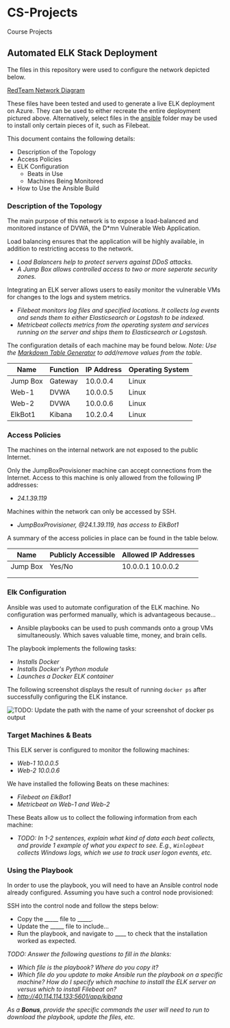 # CS-Projects
Course Projects
## Automated ELK Stack Deployment

The files in this repository were used to configure the network depicted below.

[RedTeam Network Diagram](https://github.com/dkrueger06/CS-Projects/issues/2#issue-923192878)

These files have been tested and used to generate a live ELK deployment on Azure. They can be used to either recreate the entire deployment pictured above. Alternatively, select files in the [ansible](https://github.com/dkrueger06/CS-Projects/tree/main/ansible) folder may be used to install only certain pieces of it, such as Filebeat.




This document contains the following details:
- Description of the Topology
- Access Policies
- ELK Configuration
  - Beats in Use
  - Machines Being Monitored
- How to Use the Ansible Build


### Description of the Topology

The main purpose of this network is to expose a load-balanced and monitored instance of DVWA, the D*mn Vulnerable Web Application.

Load balancing ensures that the application will be highly available, in addition to restricting access to the network.
- _Load Balancers help to protect servers against DDoS attacks._
- _A Jump Box allows controlled access to two or more seperate security zones._

Integrating an ELK server allows users to easily monitor the vulnerable VMs for changes to the logs and system metrics.
- _Filebeat monitors log files and specified locations. It collects log events and sends them to either Elasticsearch or Logstash to be indexed._
- _Metricbeat collects metrics from the operating system and services running on the server and ships them to Elasticsearch or Logstash._

The configuration details of each machine may be found below.
_Note: Use the [Markdown Table Generator](http://www.tablesgenerator.com/markdown_tables) to add/remove values from the table_.

| Name     | Function | IP Address | Operating System |
|----------|----------|------------|------------------|
| Jump Box | Gateway  | 10.0.0.4   | Linux            |
| Web-1    | DVWA     | 10.0.0.5   | Linux            |
| Web-2    | DVWA     | 10.0.0.6   | Linux            |
| ElkBot1  | Kibana   | 10.2.0.4   | Linux            |

### Access Policies

The machines on the internal network are not exposed to the public Internet. 

Only the JumpBoxProvisioner machine can accept connections from the Internet. Access to this machine is only allowed from the following IP addresses:
- _24.1.39.119_

Machines within the network can only be accessed by SSH.
- _JumpBoxProvisioner, @24.1.39.119, has access to ElkBot1_

A summary of the access policies in place can be found in the table below.

| Name     | Publicly Accessible | Allowed IP Addresses |
|----------|---------------------|----------------------|
| Jump Box | Yes/No              | 10.0.0.1 10.0.0.2    |
|          |                     |                      |
|          |                     |                      |

### Elk Configuration

Ansible was used to automate configuration of the ELK machine. No configuration was performed manually, which is advantageous because...
- Ansible playbooks can be used to push commands onto a group VMs simultaneously. Which saves valuable time, money, and brain cells.

The playbook implements the following tasks:
- _Installs Docker_
- _Installs Docker's Python module_
- _Launches a Docker ELK container_

The following screenshot displays the result of running `docker ps` after successfully configuring the ELK instance.

![TODO: Update the path with the name of your screenshot of docker ps output](Images/docker_ps_output.png)

### Target Machines & Beats
This ELK server is configured to monitor the following machines:
- _Web-1 10.0.0.5_
- _Web-2 10.0.0.6_

We have installed the following Beats on these machines:
- _Filebeat on ElkBot1_
- _Metricbeat on Web-1 and Web-2_

These Beats allow us to collect the following information from each machine:
- _TODO: In 1-2 sentences, explain what kind of data each beat collects, and provide 1 example of what you expect to see. E.g., `Winlogbeat` collects Windows logs, which we use to track user logon events, etc._

### Using the Playbook
In order to use the playbook, you will need to have an Ansible control node already configured. Assuming you have such a control node provisioned: 

SSH into the control node and follow the steps below:
- Copy the _____ file to _____.
- Update the _____ file to include...
- Run the playbook, and navigate to ____ to check that the installation worked as expected.

_TODO: Answer the following questions to fill in the blanks:_
- _Which file is the playbook? Where do you copy it?_
- _Which file do you update to make Ansible run the playbook on a specific machine? How do I specify which machine to install the ELK server on versus which to install Filebeat on?_
- _http://40.114.114.133:5601/app/kibana_

_As a **Bonus**, provide the specific commands the user will need to run to download the playbook, update the files, etc._
